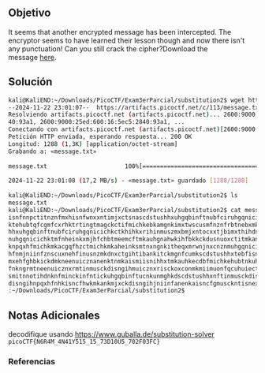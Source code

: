 ## Objetivo
It seems that another encrypted message has been intercepted. The encryptor seems to have learned their lesson though and now there isn't any punctuation! Can you still crack the cipher?Download the message [here](https://artifacts.picoctf.net/c/113/message.txt).
## Solución
```bash
kali@KaliEND:~/Downloads/PicoCTF/Exam3erParcial/substitution2$ wget https://artifacts.picoctf.net/c/113/message.txt  
--2024-11-22 23:01:07--  https://artifacts.picoctf.net/c/113/message.txt  
Resolviendo artifacts.picoctf.net (artifacts.picoctf.net)... 2600:9000:25ed:9c00:16:5ec5:2840:93a1, 2600:9000:25ed:8400:16:5ec5:28  
40:93a1, 2600:9000:25ed:600:16:5ec5:2840:93a1, ...  
Conectando con artifacts.picoctf.net (artifacts.picoctf.net)[2600:9000:25ed:9c00:16:5ec5:2840:93a1]:443... conectado.  
Petición HTTP enviada, esperando respuesta... 200 OK  
Longitud: 1288 (1,3K) [application/octet-stream]  
Grabando a: «message.txt»  
  
message.txt                      100%[========================================================>]   1,26K  --.-KB/s    en 0s         
  
2024-11-22 23:01:08 (17,2 MB/s) - «message.txt» guardado [1288/1288]  
  
kali@KaliEND:~/Downloads/PicoCTF/Exam3erParcial/substitution2$ ls  
message.txt  
kali@KaliEND:~/Downloads/PicoCTF/Exam3erParcial/substitution2$ cat message.txt    
isnfnnpctitnznfmxhisnfwnxxntimjxctsnascdstushhxuhgqbinftnubfciruhgqnicichktckuxbackdurjnfqmifchimkabturjnfusmxxnkdnisntnuhgqnicich  
ktehubtqfcgmfcxrhktrtingtmagckctifmichkebkamgnkimxtwscusmfnznfrbtnebxmkagmfonimjxntocxxtshwnznfwnjnxcnznisnqfhqnfqbfqhtnhemscdstus  
hhxuhgqbinftnubfciruhgqnicichkctkhihkxrihinmuszmxbmjxntocxxtjbimxthihdnitibankitckinfntinackmkanpucinamjhbiuhgqbinftucnkunanenktcz  
nuhgqnicichktmfnheinkxmjhfchbtmeemcftmkauhgnahwkihfbkkckdusnuoxctitmkanpnubickduhkecdtufcqitheenktnhkisnhisnfsmkactsnmzcxrehubtnah  
knpqxhfmichkmkacgqfhzctmichkmkaheinksmtnxngnkitheqxmrwnjnxcnznmuhgqnicichkihbusckdhkisnheenktcznnxngnkitheuhgqbinftnubfcirctisnfne  
hfnmjniinfznscuxnehfinusnzmkdnxctgihtibankitckmgnfcumkscdstushhxtebfisnfwnjnxcnznismimkbkanftimkackdheheenktczninuskcvbntctnttnkic  
mxehfghbkickdmkneenuicznanenktnmkaismiisnihhxtmkauhkecdbfmichkehubtnkuhbkinfnackanenktcznuhgqnicichktahntkhixnmatibankitihokhwisnc  
fnkngrmtneenuicznxrmtinmusckdisngihmuicznxrisckoxconmkmiimuonfqcuhuiectmkheenktcznxrhfcnkinascdstushhxuhgqbinftnubfciruhgqnicichki  
smitnnotihdnknfminckinfntickuhgqbinftucnkunmghkdscdstushhxnftinmusckdisngnkhbdsmjhbiuhgqbinftnubfcirihqcvbnisncfubfchtcirghiczmick  
disngihnpqxhfnhkisncfhwkmkankmjxckdisngihjniinfanenkaisncfgmusckntisnexmdctqcuhUIE{K6F4G_4K41R515_15_73A10B5_702E03EU}kali@KaliEND  
:~/Downloads/PicoCTF/Exam3erParcial/substitution2$
```
## Notas Adicionales
decodifique usando https://www.guballa.de/substitution-solver
`picoCTF{N6R4M_4N41Y515_15_73D10U5_702F03FC}`
### Referencias